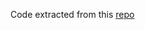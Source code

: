 Code extracted from this [repo](https://github.com/harshbg/Sign-Language-Interpreter-using-Deep-Learning)
